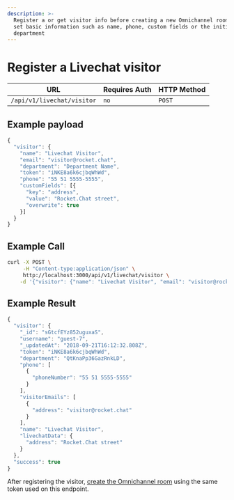 ```yaml
---
description: >-
  Register a or get visitor info before creating a new Omnichannel room. You can
  set basic information such as name, phone, custom fields or the initial
  department
---
```


# Register a Livechat visitor

| URL                        | Requires Auth | HTTP Method |
| -------------------------- | ------------- | ----------- |
| `/api/v1/livechat/visitor` | `no`          | `POST`      |

## Example payload

```javascript
{
  "visitor": {
    "name": "Livechat Visitor",
    "email": "visitor@rocket.chat",
    "department": "Department Name",
    "token": "iNKE8a6k6cjbqWhWd",
    "phone": "55 51 5555-5555",
    "customFields": [{
      "key": "address",
      "value": "Rocket.Chat street",
      "overwrite": true
    }]
  }
}
```

## Example Call

```bash
curl -X POST \
     -H "Content-type:application/json" \
     http://localhost:3000/api/v1/livechat/visitor \
    -d '{"visitor": {"name": "Livechat Visitor", "email": "visitor@rocket.chat", "token": "iNKE8a6k6cjbqWhWd", "department": "Department Name", "phone": "55 51 5555-5555", "customFields": [{ "key": "address", "value": "Rocket.Chat street", "overwrite": true }] }}'
```

## Example Result

```javascript
{
  "visitor": {
    "_id": "sGtcfEYz852uguxaS",
    "username": "guest-7",
    "_updatedAt": "2018-09-21T16:12:32.808Z",
    "token": "iNKE8a6k6cjbqWhWd",
    "department": "QtKnaPp36GazRnkLD",
    "phone": [
      {
        "phoneNumber": "55 51 5555-5555"
      }
    ],
    "visitorEmails": [
      {
        "address": "visitor@rocket.chat"
      }
    ],
    "name": "Livechat Visitor",
    "livechatData": {
      "address": "Rocket.Chat street"
    }
  },
  "success": true
}
```

After registering the visitor, [create the Omnichannel room](../livechat-room/livechat-room-info.md) using the same token used on this endpoint.
